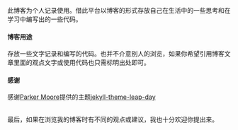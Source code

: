 此博客为个人记录使用。借此平台以博客的形式存放自己在生活中的一些思考和在学习中编写出的一些代码。



#### 博客用途

存放一些文字记录和编写的代码。也并不介意别人的浏览，如果你希望引用博客文章里面的观点文字或使用代码也只需标明出处即可。



#### 感谢
感谢[Parker Moore](https://github.com/parkr)提供的主题[jekyll-theme-leap-day](https://github.com/pages-themes/leap-day)<br /><br />



最后，如果在浏览我的博客时有不同的观点或建议，我也十分欢迎你提出来。


